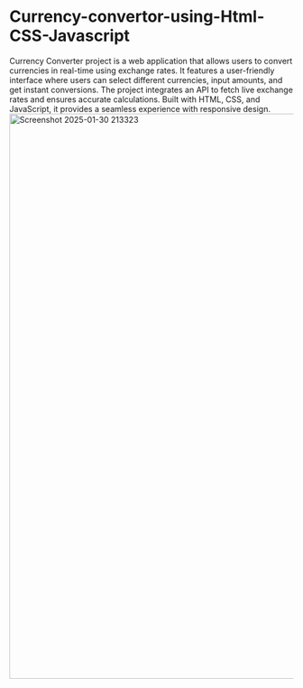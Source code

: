 # Currency-convertor-using-Html-CSS-Javascript
Currency Converter project is a web application that allows users to convert currencies in real-time using exchange rates. It features a user-friendly interface where users can select different currencies, input amounts, and get instant conversions. The project integrates an API to fetch live exchange rates and ensures accurate calculations. Built with HTML, CSS, and JavaScript, it provides a seamless experience with responsive design.
<img width="1000" alt="Screenshot 2025-01-30 213323" src="https://github.com/user-attachments/assets/1d771f67-7fe4-42ad-aae8-28506525d2d4" />
